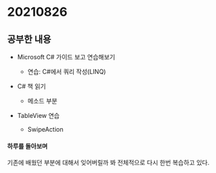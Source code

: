 # 20210826

## 공부한 내용      
+ Microsoft C# 가이드 보고 연습해보기
  - 연습: C#에서 쿼리 작성(LINQ)

+ C# 책 읽기
  - 메소드 부분
  
+ TableView 연습
  - SwipeAction

#### 하루를 돌아보며
기존에 배웠던 부분에 대해서 잊어버릴까 봐 전체적으로 다시 한번 복습하고 있다.
